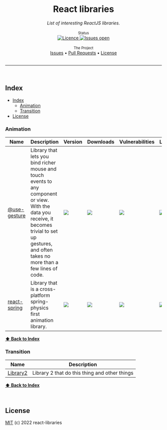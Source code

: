 <div align="center">
    <h1>React libraries</h1>
    <i>List of interesting ReactJS libraries.</i>
</div>

<br />

<div align="center">
    <sup>Status</sup>
    <br />
<!--     <a href="https://github.com/IvanBarLem/react-libraries#index">
        <img alt="Number of Categories" src="https://img.shields.io/badge/dynamic/json?url=https://api.publicapis.org/categories&label=Number%20of%20Categories&query=$.count&color=informational" />
    </a>
    <a href="https://github.com/IvanBarLem/react-libraries">
        <img alt="Number of libraries" src="https://img.shields.io/badge/dynamic/json?url=https://api.publicapis.org/entries&label=Number%20of%20APIs&query=$.count&color=informational" />
    </a>
     -->
    <a href="https://github.com/IvanBarLem/react-libraries/licence">
    <img alt="Licence" src="https://img.shields.io/github/license/IvanBarLem/react-libraries"/>
    </a>
        <a href="https://github.com/IvanBarLem/react-libraries/issues">
    <img alt="Issues open" src="https://img.shields.io/github/issues/IvanBarLem/react-libraries"/>
    </a>
    <br />
</div>

<br />

<div align="center">
    <sub>The Project</sub>
    <br />
    <!-- <a href="CONTRIBUTING.md">Contributing Guide</a> • -->
    <a href="https://github.com/IvanBarLem/react-libraries/issues">Issues</a> •
    <a href="https://github.com/IvanBarLem/react-libraries/pulls">Pull Requests</a> •
    <a href="LICENSE">License</a>
</div>
<br />

---

<br />

## Index

- [Index](#index)
  - [Animation](#animation)
  - [Transition](#transition)
- [License](#license)

### Animation

| Name                                             | Description                                                                                                                                                                                            | Version                                                     | Downloads                                                     | Vulnerabilities                                                                 | Licence                                                       |
| ------------------------------------------------ | ------------------------------------------------------------------------------------------------------------------------------------------------------------------------------------------------------ | ----------------------------------------------------------- | ------------------------------------------------------------- | ------------------------------------------------------------------------------- | ------------------------------------------------------------- |
| [@use-gesture](https://use-gesture.netlify.app/) | Library that lets you bind richer mouse and touch events to any component or view. With the data you receive, it becomes trivial to set up gestures, and often takes no more than a few lines of code. | <img src="https://img.shields.io/npm/v/@use-gesture/react"> | <img src="https://img.shields.io/npm/dw/@use-gesture/react"/> | <img src="https://img.shields.io/snyk/vulnerabilities/npm/@use-gesture/react"/> | <img src="https://img.shields.io/npm/l/@use-gesture/react" /> |
| [react-spring](https://react-spring.dev/)        | Library that is a cross-platform spring-physics first animation library.                                                                                                                               | <img src="https://img.shields.io/npm/v/react-spring">       | <img src="https://img.shields.io/npm/dw/react-spring"/>       | <img src="https://img.shields.io/snyk/vulnerabilities/npm/react-spring"/>       | <img src="https://img.shields.io/npm/l/react-spring" />       |

**[⬆ Back to Index](#index)**

### Transition

| Name                               | Description                                   |
| ---------------------------------- | --------------------------------------------- |
| [Library2](https://Library2/docs/) | Library 2 that do this thing and other things |

**[⬆ Back to Index](#index)**

<br>

## License

[MIT](LICENSE) (c) 2022 react-libraries
